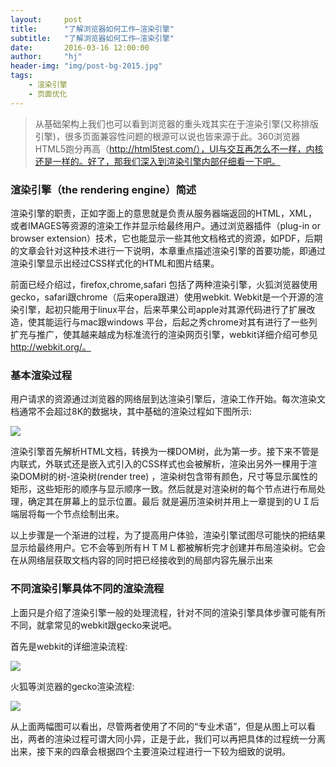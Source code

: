 ```yaml
---
layout:     post
title:      "了解浏览器如何工作—渲染引擎"
subtitle:   "了解浏览器如何工作—渲染引擎"
date:       2016-03-16 12:00:00
author:     "hj"
header-img: "img/post-bg-2015.jpg"
tags:
    - 渲染引擎
    - 页面优化
---
```


> 从基础架构上我们也可以看到浏览器的重头戏其实在于渲染引擎(又称排版引擎)，很多页面兼容性问题的根源可以说也皆来源于此。360浏览器HTML5跑分再高（http://html5test.com/），UI与交互再怎么不一样，内核还是一样的。好了，那我们深入到渲染引擎内部仔细看一下吧。

### 渲染引擎（the rendering engine）简述

渲染引擎的职责，正如字面上的意思就是负责从服务器端返回的HTML，XML，或者IMAGES等资源的渲染工作并显示给最终用户。通过浏览器插件（plug-in or browser extension）技术，它也能显示一些其他文档格式的资源，如PDF，后期的文章会针对这种技术进行一下说明，本章重点描述渲染引擎的首要功能，即通过渲染引擎显示出经过CSS样式化的HTML和图片结果。

前面已经介绍过，firefox,chrome,safari 包括了两种渲染引擎，火狐浏览器使用gecko，safari跟chrome（后来opera跟进）使用webkit. Webkit是一个开源的渲染引擎，起初只能用于linux平台，后来苹果公司apple对其源代码进行了扩展改造，使其能运行与mac跟windows 平台，后起之秀chrome对其有进行了一些列扩充与推广，使其越来越成为标准流行的渲染网页引擎，webkit详细介绍可参见 http://webkit.org/。

### 基本渲染过程

用户请求的资源通过浏览器的网络层到达渲染引擎后，渲染工作开始。每次渲染文档通常不会超过8K的数据块，其中基础的渲染过程如下图所示: 

![](http://s3.51cto.com/wyfs01/M01/32/B5/wKioJlKMTaXAjNhMAAAsKcj70g0019.jpg)

渲染引擎首先解析HTML文档，转换为一棵DOM树，此为第一步。接下来不管是内联式，外联式还是嵌入式引入的CSS样式也会被解析，渲染出另外一棵用于渲染DOM树的树-渲染树(render tree) ，渲染树包含带有颜色，尺寸等显示属性的矩形，这些矩形的顺序与显示顺序一致。然后就是对渲染树的每个节点进行布局处理，确定其在屏幕上的显示位置。最后 就是遍历渲染树并用上一章提到的ＵＩ后端层将每一个节点绘制出来。

以上步骤是一个渐进的过程，为了提高用户体验，渲染引擎试图尽可能快的把结果显示给最终用户。它不会等到所有ＨＴＭＬ都被解析完才创建并布局渲染树。它会在从网络层获取文档内容的同时把已经接收到的局部内容先展示出来

### 不同渲染引擎具体不同的渲染流程

上面只是介绍了渲染引擎一般的处理流程，针对不同的渲染引擎具体步骤可能有所不同，就拿常见的webkit跟gecko来说吧。

首先是webkit的详细渲染流程:

![](http://s7.51cto.com/wyfs01/M00/32/B6/wKioOVKMTaWS-07iAABLkjwxMSI417.jpg)

火狐等浏览器的gecko渲染流程:

![](http://s9.51cto.com/wyfs01/M00/32/B5/wKioJlKMTaaAWo0DAABMP04umJk180.jpg)

从上面两幅图可以看出，尽管两者使用了不同的“专业术语”，但是从图上可以看出，两者的渲染过程可谓大同小异，正是于此，我们可以再把具体的过程统一分离出来，接下来的四章会根据四个主要渲染过程进行一下较为细致的说明。